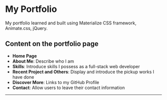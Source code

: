 # My Portfolio
My portfolio learned and built using Materialize CSS framework, Animate.css, jQuery.

## Content on the portfolio page
- **Home Page**
- **About Me**: Describe who I am
- **Skills**: Introduce skills I possess as a full-stack web developer
- **Recent Project and Others**: Display and introduce the pickup works I have done
- **Discover More**: Links to my GitHub Profile
- **Contact**: Allow users to leave their contact information

___